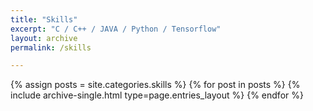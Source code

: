 ```yaml
---
title: "Skills"
excerpt: "C / C++ / JAVA / Python / Tensorflow"
layout: archive
permalink: /skills

---
```



{% assign posts = site.categories.skills %}
{% for post in posts %} {% include archive-single.html type=page.entries_layout %} {% endfor %}
